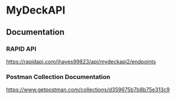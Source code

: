# MyDeckAPI

## Documentation

### RAPID API
https://rapidapi.com/jhayes99823/api/mydeckapi2/endpoints

### Postman Collection Documentation
https://www.getpostman.com/collections/d359675b7b8b75e313c9
